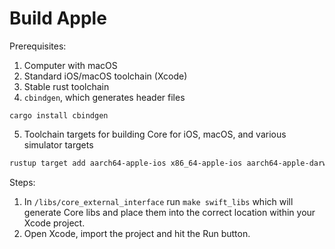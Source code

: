 # Build Apple

Prerequisites:
1. Computer with macOS
2. Standard iOS/macOS toolchain (Xcode)
3. Stable rust toolchain
4. `cbindgen`, which generates header files
```
cargo install cbindgen
```
5. Toolchain targets for building Core for iOS, macOS, and various simulator targets
```bash
rustup target add aarch64-apple-ios x86_64-apple-ios aarch64-apple-darwin x86_64-apple-darwin aarch64-apple-ios-sim
```

Steps:
1. In `/libs/core_external_interface` run `make swift_libs` which will generate Core libs and place them into the correct location within your Xcode project.
2. Open Xcode, import the project and hit the Run button.
